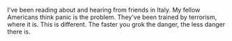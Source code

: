 I've been reading about and hearing from friends in Italy. My fellow Americans think panic is the problem. They've been trained by terrorism, where it is. This is different. The faster you grok the danger, the less danger there is.
